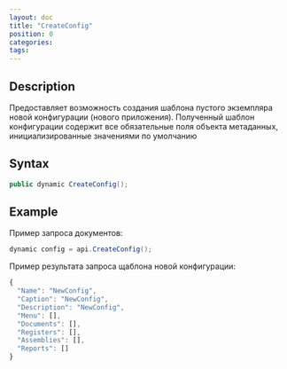 ```yaml
---
layout: doc
title: "CreateConfig"
position: 0
categories: 
tags:
---
```


## Description
Предоставляет возможность создания шаблона пустого экземпляра новой конфигурации (нового приложения).
Полученный шаблон конфигурации содержит все обязательные поля объекта метаданных, инициализированные
значениями по умолчанию

## Syntax
```csharp
public dynamic CreateConfig();

```
## Example

Пример запроса документов:

```csharp
dynamic config = api.CreateConfig();
```

Пример результата запроса щаблона новой конфигурации:

```js
{
  "Name": "NewConfig",
  "Caption": "NewConfig",
  "Description": "NewConfig",
  "Menu": [],
  "Documents": [],
  "Registers": [],
  "Assemblies": [],
  "Reports": []
}
```
